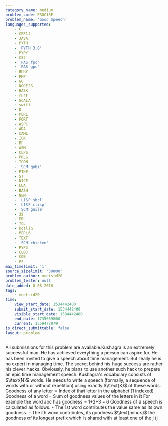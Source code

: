 ```yaml
---
category_name: medium
problem_code: PROC18E
problem_name: 'Good Speech'
languages_supported:
    - C
    - CPP14
    - JAVA
    - PYTH
    - 'PYTH 3.6'
    - PYPY
    - CS2
    - 'PAS fpc'
    - 'PAS gpc'
    - RUBY
    - PHP
    - GO
    - NODEJS
    - HASK
    - rust
    - SCALA
    - swift
    - D
    - PERL
    - FORT
    - WSPC
    - ADA
    - CAML
    - ICK
    - BF
    - ASM
    - CLPS
    - PRLG
    - ICON
    - 'SCM qobi'
    - PIKE
    - ST
    - NICE
    - LUA
    - BASH
    - NEM
    - 'LISP sbcl'
    - 'LISP clisp'
    - 'SCM guile'
    - JS
    - ERL
    - TCL
    - kotlin
    - PERL6
    - TEXT
    - 'SCM chicken'
    - PYP3
    - CLOJ
    - COB
    - FS
max_timelimit: '1'
source_sizelimit: '50000'
problem_author: meetsid20
problem_tester: null
date_added: 8-08-2018
tags:
    - meetsid20
time:
    view_start_date: 1534442400
    submit_start_date: 1534442400
    visible_start_date: 1534442400
    end_date: 1735669800
    current: 1559472979
is_direct_submittable: false
layout: problem
---
```

All submissions for this problem are available.Kushagra is an extremely successful man. He has achieved everything a person can aspire for. He has been invited to give a speech about time management. But really he is no expert in managing time. The secret behind his huge success are rather his clever hacks. Obviously, he plans to use another such hack to prepare an epic time management speech. Kushagra's vocabulary consists of $\\text{N}$ words. He needs to write a speech (formally, a sequence of words with or without repetition) using exactly $\\text{K}$ of these words. Goodness of any letter = Index of that letter in the alphabet (1 indexed) Goodness of a word = Sum of goodness values of the letters in it For example the word abc has goodness = 1+2+3 = 6 Goodness of a speech is calculated as follows. - The 1st word contributes the value same as its own goodness. - The ith word contributes, its goodness $\\text{minus}$ the goodness of its longest prefix which is shared with at least one of the j (j
